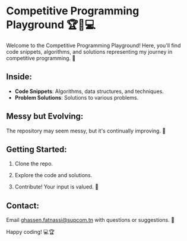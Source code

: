 # Competitive Programming Playground 🏆🚀💻

Welcome to the Competitive Programming Playground! Here, you'll find code snippets, algorithms, and solutions representing my journey in competitive programming. 🚀

## Inside:

- **Code Snippets**: Algorithms, data structures, and techniques.
- **Problem Solutions**: Solutions to various problems.

## Messy but Evolving:

The repository may seem messy, but it's continually improving. 🌱

## Getting Started:

1. Clone the repo.

2. Explore the code and solutions.

3. Contribute! Your input is valued. 🤝

## Contact:

Email ghassen.fatnassi@supcom.tn with questions or suggestions. 📧

Happy coding! 💻🏆
